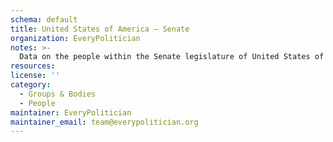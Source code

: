 ```yaml
---
schema: default
title: United States of America — Senate
organization: EveryPolitician
notes: >-
  Data on the people within the Senate legislature of United States of America.
resources:
license: ''
category:
  - Groups & Bodies
  - People
maintainer: EveryPolitician
maintainer_email: team@everypolitician.org
---
```

